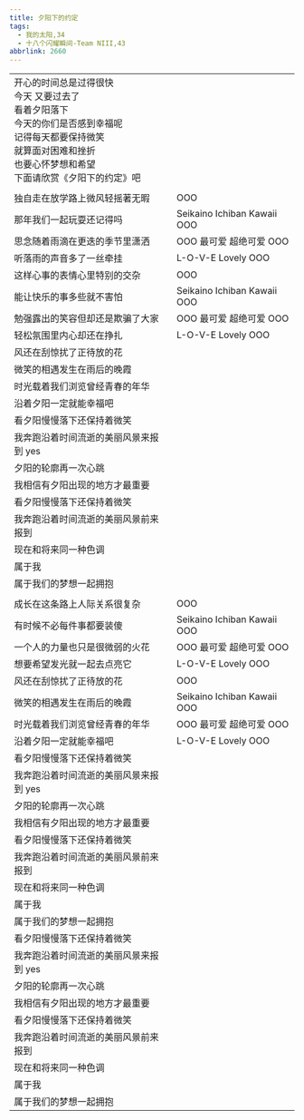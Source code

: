 ```yaml
---
title: 夕阳下的约定
tags:
  - 我的太阳,34
  - 十八个闪耀瞬间-Team NIII,43
abbrlink: 2660
---
```

|      |      |
|--|--|
|开心的时间总是过得很快<br>今天 又要过去了<br>看着夕阳落下<br>今天的你们是否感到幸福呢<br>记得每天都要保持微笑<br>就算面对困难和挫折<br>也要心怀梦想和希望<br>下面请欣赏《夕阳下的约定》吧|      |
|      |      |
|独自走在放学路上微风轻摇著无暇|OOO|
|那年我们一起玩耍还记得吗|Seikaino Ichiban Kawaii OOO|
|思念随着雨滴在更迭的季节里潇洒|OOO 最可爱 超绝可爱 OOO|
|听落雨的声音多了一丝牵挂|L-O-V-E Lovely OOO|
|这样心事的表情心里特别的交杂|OOO|
|能让快乐的事多些就不害怕|Seikaino Ichiban Kawaii OOO|
|勉强露出的笑容但却还是欺骗了大家|OOO 最可爱 超绝可爱 OOO|
|轻松氛围里内心却还在挣扎|L-O-V-E Lovely OOO|
|风还在刮惊扰了正待放的花|      |
|微笑的相遇发生在雨后的晚霞|      |
|时光载着我们浏览曾经青春的年华|      |
|沿着夕阳一定就能幸福吧|      |
|看夕阳慢慢落下还保持着微笑|      |
|我奔跑沿着时间流逝的美丽风景来报到 yes|      |
|夕阳的轮廓再一次心跳|      |
|我相信有夕阳出现的地方才最重要|      |
|看夕阳慢慢落下还保持着微笑|      |
|我奔跑沿着时间流逝的美丽风景前来报到|      |
|现在和将来同一种色调|      |
|属于我|      |
|属于我们的梦想一起拥抱|      |
|      |      |
|成长在这条路上人际关系很复杂|OOO|
|有时候不必每件事都要装傻|Seikaino Ichiban Kawaii OOO|
|一个人的力量也只是很微弱的火花|OOO 最可爱 超绝可爱 OOO|
|想要希望发光就一起去点亮它|L-O-V-E Lovely OOO|
|风还在刮惊扰了正待放的花|OOO|
|微笑的相遇发生在雨后的晚霞|Seikaino Ichiban Kawaii OOO|
|时光载着我们浏览曾经青春的年华|OOO 最可爱 超绝可爱 OOO|
|沿着夕阳一定就能幸福吧|L-O-V-E Lovely OOO|
|看夕阳慢慢落下还保持着微笑|      |
|我奔跑沿着时间流逝的美丽风景来报到 yes|      |
|夕阳的轮廓再一次心跳|      |
|我相信有夕阳出现的地方才最重要|      |
|看夕阳慢慢落下还保持着微笑|      |
|我奔跑沿着时间流逝的美丽风景前来报到|      |
|现在和将来同一种色调|      |
|属于我|      |
|属于我们的梦想一起拥抱|      |
|看夕阳慢慢落下还保持着微笑|      |
|我奔跑沿着时间流逝的美丽风景来报到 yes|      |
|夕阳的轮廓再一次心跳|      |
|我相信有夕阳出现的地方才最重要|      |
|看夕阳慢慢落下还保持着微笑|      |
|我奔跑沿着时间流逝的美丽风景前来报到|      |
|现在和将来同一种色调|      |
|属于我|      |
|属于我们的梦想一起拥抱|      |